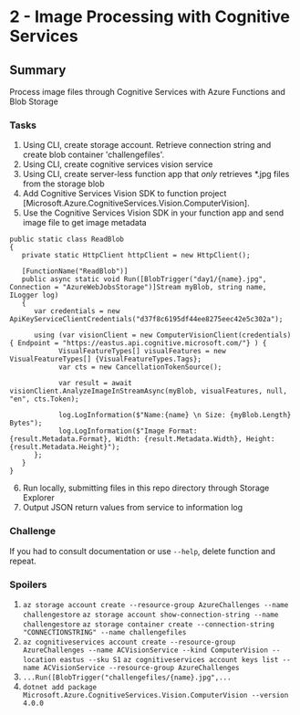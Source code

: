 # 2 - Image Processing with Cognitive Services
## Summary
Process image files through Cognitive Services with Azure Functions and Blob Storage

### Tasks
1. Using CLI, create storage account. Retrieve connection string and create blob container 'challengefiles'.
2. Using CLI, create cognitive services vision service
3. Using CLI, create server-less function app that *only* retrieves *.jpg files from the storage blob
4. Add Cognitive Services Vision SDK to function project [Microsoft.Azure.CognitiveServices.Vision.ComputerVision].
5. Use the Cognitive Services Vision SDK in your function app and send image file to get image metadata
```
public static class ReadBlob
{
   private static HttpClient httpClient = new HttpClient();

   [FunctionName("ReadBlob")]
   public async static void Run([BlobTrigger("day1/{name}.jpg", Connection = "AzureWebJobsStorage")]Stream myBlob, string name, ILogger log)
   {
      var credentials = new ApiKeyServiceClientCredentials("d37f8c6195df44ee8275eec42e5c302a");

      using (var visionClient = new ComputerVisionClient(credentials) { Endpoint = "https://eastus.api.cognitive.microsoft.com/"} ) {
            VisualFeatureTypes[] visualFeatures = new VisualFeatureTypes[] {VisualFeatureTypes.Tags};
            var cts = new CancellationTokenSource();

            var result = await visionClient.AnalyzeImageInStreamAsync(myBlob, visualFeatures, null, "en", cts.Token);

            log.LogInformation($"Name:{name} \n Size: {myBlob.Length} Bytes");
            log.LogInformation($"Image Format: {result.Metadata.Format}, Width: {result.Metadata.Width}, Height: {result.Metadata.Height}");
      };
   }
}
```
6. Run locally, submitting files in this repo directory through Storage Explorer
7. Output JSON return values from service to information log

### Challenge
If you had to consult documentation or use `--help`, delete function and repeat.

### Spoilers
1. `az storage account create --resource-group AzureChallenges --name challengestore`
`az storage account show-connection-string --name challengestore`
`az storage container create --connection-string "CONNECTIONSTRING" --name challengefiles`
2. `az cognitiveservices account create --resource-group AzureChallenges --name ACVisionService --kind ComputerVision --location eastus --sku S1`
`az cognitiveservices account keys list --name ACVisionService --resource-group AzureChallenges`
3. `...Run([BlobTrigger("challengefiles/{name}.jpg",...`
4. `dotnet add package Microsoft.Azure.CognitiveServices.Vision.ComputerVision --version 4.0.0`
